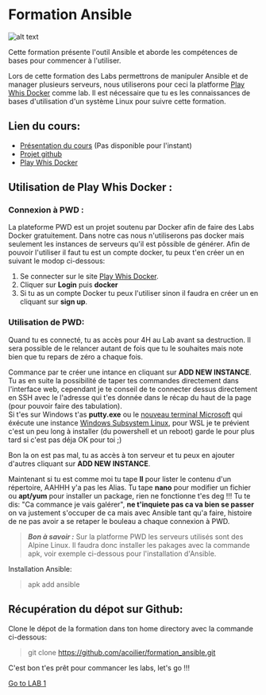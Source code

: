 # **Formation Ansible**
![alt text](https://media.giphy.com/media/11e0gEWxYoSYTK/giphy.gif "Ansible ?")  

Cette formation présente l'outil Ansible et aborde les compétences de bases pour commencer à l'utiliser. 

Lors de cette formation des Labs permettrons de manipuler Ansible et de manager plusieurs serveurs, nous utiliserons pour ceci la platforme [Play Whis Docker](https://labs.play-with-docker.com/) comme lab. Il est nécessaire que tu es les connaissances de bases d'utilisation d'un système Linux pour suivre cette formation.

## Lien du cours:
- [Présentation du cours]() (Pas disponible pour l'instant)
- [Projet github](https://github.com/acoilier/formation_ansible)
- [Play Whis Docker](https://labs.play-with-docker.com/)

## Utilisation de Play Whis Docker :
### Connexion à PWD :
La plateforme PWD est un projet soutenu par Docker afin de faire des Labs Docker gratuitement. Dans notre cas nous n'utiliserons pas docker mais seulement les instances de serveurs qu'il est pôssible de générer. Afin de pouvoir l'utiliser il faut tu est un compte docker, tu peux t'en créer un en suivant le modop ci-dessous:
1. Se connecter sur le site [Play Whis Docker](https://labs.play-with-docker.com/).  
2. Cliquer sur **Login** puis **docker**  
3. Si tu as un compte Docker tu peux l'utiliser sinon il faudra en créer un en cliquant sur **sign up**.  
### Utilisation de PWD:
Quand tu es connecté, tu as accès pour 4H au Lab avant sa destruction. Il sera possible de le relancer autant de fois que tu le souhaites mais note bien que tu repars de zéro a chaque fois.  

Commance par te créer une intance en cliquant sur **ADD NEW INSTANCE**. Tu as en suite la possibilité de taper tes commandes directement dans l'interface web, cependant je te conseil de te connecter dessus directement en SSH avec le l'adresse qui t'es donnée dans le récap du haut de la page (pour pouvoir faire des tabulation).  
Si t'es sur Windows t'as **putty.exe** ou le [nouveau terminal Microsoft](https://www.microsoft.com/fr-fr/p/windows-terminal-preview/9n0dx20hk701?activetab=pivot:overviewtab) qui éxécute une instance [Windows Subsystem Linux](https://docs.microsoft.com/fr-fr/windows/wsl/install-win10), pour WSL je te prévient c'est un peu long à installer (du powershell et un reboot) garde le pour plus tard si c'est pas déja OK pour toi ;)

Bon la on est pas mal, tu as accès à ton serveur et tu peux en ajouter d'autres cliquant sur **ADD NEW INSTANCE**.  

Maintenant si tu est comme moi tu tape **ll** pour lister le contenu d'un répertoire, AAHHH y'a pas les Alias. Tu tape **nano** pour modifier un fichier ou **apt/yum** pour installer un package, rien ne fonctionne t'es deg !!! Tu te dis: "Ca commance je vais galérer", **ne t'inquiete pas ca va bien se passer** on va justement s'occuper de ca mais avec Ansible tant qu'a faire, histoire de ne pas avoir a se retaper le bouleau a chaque connexion à PWD.

> ***Bon à savoir :*** Sur la platforme PWD les serveurs utilisés sont des Alpine Linux. Il faudra donc installer les pakages avec la commande apk, voir exemple ci-dessous pour l'installation d'Ansible.

Installation Ansible:

> apk add ansible

## Récupération du dépot sur Github:

Clone le dépot de la formation dans ton home directory avec la commande ci-dessous:

> git clone https://github.com/acoilier/formation_ansible.git

C'est bon t'es prêt pour commancer les labs, let's go !!!

[Go to LAB 1](https://github.com/acoilier/formation_ansible/tree/master/lab_1)
